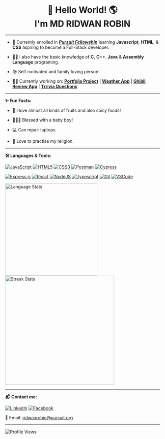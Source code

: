 <h1 align="center"> 👋 Hello World! 🌎 <br>
I'm MD RIDWAN ROBIN </h1>

---

- 🏫 Currently enrolled in [**_Pursuit Fellowship_**](https://www.pursuit.org/) learning **Javascript**, **HTML**, & **CSS** aspiring to become a Full-Stack developer.

- 👨‍💻 I also have the basic knowledge of **C**, **C++**, **Java** & **Assembly Language** programing.

- 😎 Self motivated and family loving person!

- 👨‍🔬 Currently working on: [**Portfolio Project**](https://rk-404.github.io/my-portfolio/) | [**Weather App**](https://rk-404.github.io/project-weather-app/) | [**Ghibli Review App**](https://rk-404.github.io/assessment-final-fewd/) | [**Trrivia Questions**](https://rk-404.github.io/lab-api-calls-with-fetch/)

---

**✨ Fun Facts:**
- 🥭 I love almost all kinds of fruits and also spicy foods!

- 👨‍👩‍👦 Blessed with a baby boy!

- 💻 Can repair laptops.

- 🕌 Love to practise my religion.

---

**🛠️ Languages & Tools:**

[![JavaScript](https://img.shields.io/badge/javascript-%23323330.svg?style=for-the-badge&logo=javascript&logoColor=%23F7DF1E)](https://developer.mozilla.org/en-US/docs/Web/JavaScript) [![HTML5](https://img.shields.io/badge/html5-%23E34F26.svg?style=for-the-badge&logo=html5&logoColor=white)](https://developer.mozilla.org/en-US/docs/Web/HTML) [![CSS3](https://img.shields.io/badge/css3-%231572B6.svg?style=for-the-badge&logo=css3&logoColor=white)](https://developer.mozilla.org/en-US/docs/Web/CSS) [![Postman](https://img.shields.io/badge/Postman-FF6C37?style=for-the-badge&logo=postman&logoColor=white)](https://www.postman.com/) [![Cypress](https://img.shields.io/badge/cypress-%23324440.svg?style=for-the-badge&logo=cypress&logoColor=02f07e)](https://www.cypress.io/)

[![Express.js](https://img.shields.io/badge/express.js-%23404d59.svg?style=for-the-badge&logo=express&logoColor=%2361DAFB)](https://expressjs.com/) [![React](https://img.shields.io/badge/react-%2320232a.svg?style=for-the-badge&logo=react&logoColor=%2361DAFB)](https://react.dev/) [![NodeJS](https://img.shields.io/badge/node.js-6DA55F?style=for-the-badge&logo=node.js&logoColor=white)](https://nodejs.org/en) [![Typescript](https://img.shields.io/badge/typescript-blue.svg?style=for-the-badge&logo=typescript&logoColor=white)](https://www.typescriptlang.org/) [![Git](https://img.shields.io/badge/git-f03c2f.svg?style=for-the-badge&logo=git&logoColor=white)](https://git-scm.com/) [![VSCode](https://img.shields.io/badge/vs.code-cacaca.svg?style=for-the-badge&logo=visualstudiocode&logoColor=blue)](https://code.visualstudio.com/)

<a><img width="300" src="https://github-readme-stats.vercel.app/api/top-langs/?username=RK-404&border_radius=0&layout=compact&theme=codeSTACKr" alt="Language Stats"/> <img width="355" src="https://github-readme-streak-stats.herokuapp.com/?user=RK-404&border_radius=0&theme=neon-dark&hide_border=true" alt="Streak Stats"/></a>

---

**📬 Contact me:**

[![LinkedIn](https://img.shields.io/badge/linkedin-%230077B5.svg?style=for-the-badge&logo=linkedin&logoColor=white)](https://www.linkedin.com/in/mdridwanrobin/) [![Facebook](https://img.shields.io/badge/facebook-1a478a.svg?style=for-the-badge&logo=facebook&logoColor=white)](https://fb.com/Rizwan.K404/)

 📧 Email: ridwanrobin@pursuit.org

---

<img src="https://komarev.com/ghpvc/?username=RK-404&color=ba004a&style=for-the-badge" alt="Profile Views"/>

<!-- ![visitors](https://visitor-badge.glitch.me/badge?page_id=RK-404.RK-404) -->
